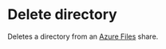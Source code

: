 # Delete directory

Deletes a directory from an [Azure Files](https://learn.microsoft.com/en-us/azure/storage/files/storage-files-introduction) share.
